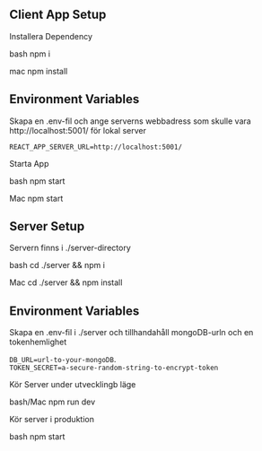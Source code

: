 ## Client App Setup

Installera Dependency

bash
npm i

mac
npm install

## Environment Variables
Skapa en .env-fil och ange serverns webbadress som skulle vara http://localhost:5001/ för lokal server

`REACT_APP_SERVER_URL=http://localhost:5001/`

Starta App

bash
npm start

Mac
npm start

## Server Setup

Servern finns i ./server-directory

bash
cd ./server && npm i

Mac
cd ./server && npm install
## Environment Variables

Skapa en .env-fil i ./server och tillhandahåll mongoDB-urln och en tokenhemlighet

`DB_URL=url-to-your-mongoDB`.  
`TOKEN_SECRET=a-secure-random-string-to-encrypt-token`

Kör Server under utvecklingb läge

bash/Mac
npm run dev

Kör server i produktion

bash
npm start
